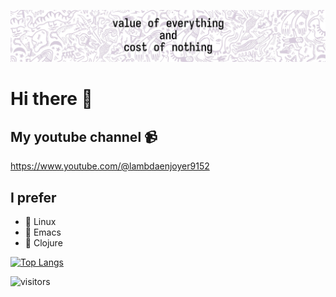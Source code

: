 ![banner](banner.png)

# Hi there 👋

## My youtube channel 📹
https://www.youtube.com/@lambdaenjoyer9152

## I prefer 
- 🐧 Linux
- 🐙 Emacs
- 🤝 Clojure

[![Top Langs](https://github-readme-stats.vercel.app/api/top-langs/?username=veschin&layout=donut)](https://github.com/anuraghazra/github-readme-stats)

![visitors](https://komarev.com/ghpvc/?username=veschin)
